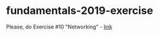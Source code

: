 # fundamentals-2019-exercise

Please, do Exercise #10 "Networking" - [link](https://docs.google.com/presentation/d/1kCupYmv6AzrCc2B9W4vI9Ikq4XT1Z8n3F11377lzC0g/edit?usp=sharing)
